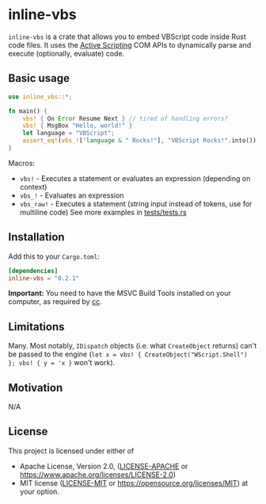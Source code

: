 # inline-vbs

`inline-vbs` is a crate that allows you to embed VBScript code inside Rust code files. It uses
the [Active Scripting](https://docs.microsoft.com/en-us/archive/msdn-magazine/2000/december/active-scripting-apis-add-powerful-custom-debugging-to-your-script-hosting-app) COM APIs to dynamically parse and execute (optionally, evaluate) code.

## Basic usage
```rust
use inline_vbs::*;

fn main() {
    vbs! { On Error Resume Next } // tired of handling errors?
    vbs! { MsgBox "Hello, world!" }
    let language = "VBScript";
    assert_eq!(vbs_!['language & " Rocks!"], "VBScript Rocks!".into());
}
```
Macros:
* `vbs!` - Executes a statement or evaluates an expression (depending on context)
* `vbs_!` - Evaluates an expression
* `vbs_raw!` - Executes a statement (string input instead of tokens, use for multiline code)
  See more examples in [tests/tests.rs](tests/tests.rs)

## Installation
Add this to your `Cargo.toml`:
```toml
[dependencies]
inline-vbs = "0.2.1"
```

**Important:** You need to have the MSVC Build Tools installed on your computer, as required by [cc](https://github.com/rust-lang/cc-rs).

## Limitations
Many. Most notably, `IDispatch` objects (i.e. what `CreateObject` returns) can't be passed to
the engine (`let x = vbs! { CreateObject("WScript.Shell") }; vbs! { y = 'x }` won't work).

## Motivation
N/A

## License
This project is licensed under either of
* Apache License, Version 2.0, ([LICENSE-APACHE](LICENSE-APACHE) or
  https://www.apache.org/licenses/LICENSE-2.0)
* MIT license ([LICENSE-MIT](LICENSE-MIT) or
  https://opensource.org/licenses/MIT)
  at your option.